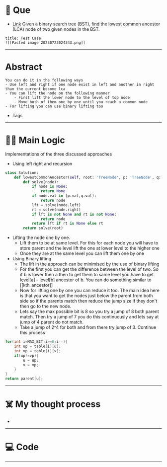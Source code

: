 # 🧩 Que
- [Link](https://leetcode.com/problems/lowest-common-ancestor-of-a-binary-search-tree/)
Given a binary search tree (BST), find the lowest common ancestor (LCA) node of two given nodes in the BST.
```ad-question
title: Test Case
![[Pasted image 20230723024343.png]]
```

---
# Abstract
```ad-abstract
You can do it in the following ways
- Use left and right if one node exist in left and another in right than the current become lca
- You can lift the node on the following manner
	- First lift the lower node to the level of top node
	- Move both of them one by one until you reach a common node
- For lifting you can use binary lifting too
```

- Tags 
--- 
# 🕵️‍♂️ Main Logic
Implementations of the three discussed approaches
- Using left right and recursion
```python
class Solution:
    def lowestCommonAncestor(self, root: 'TreeNode', p: 'TreeNode', q: 'TreeNode') -> 'TreeNode':
        def solve(node):
            if node is None:
                return None
            if node.val in [p.val,q.val]:
                return node
            lft = solve(node.left)
            rt = solve(node.right)
            if lft is not None and rt is not None:
                return node
            return lft if rt is None else rt
        return solve(root)
```
- Lifting the node one by one.
	- Lift them to be at same level. For this for each node you will have to store parent and the level lift the one at lower level to the higher one
	- Once they are at the same level you can lift them one by one
- Using Binary lifting
	- The lift in the approach can be minimised by the use of binary lifting
	- For the first you can get the difference between the level of two. So if b is lower then a then to get them to same level you have to get level[a] - level[b] ancestor of b. You can do something similar to [[kth_ancestor]]
	- Now for lifting one by one you can reduce it too. The main idea here is that you want to get the nodes just below the parent from both side so if the parents match then reduce the jump size if they don't then go to the new node.
	- Lets say the max possible bit is 8 so you try a jump of 8 both parent match. Then try a jump of 7 you do this continuously and lets say at jump of 4 parent do not match.
	- Take a jump of 2^4 for both and from there try jump of 3. Continue this process
```cpp
for(int i=MAX_BIT;i>=0;i--){
	int up = table[i][u];
	int vp = table[i][v];
	if(up!=vp){
		u = up;
		v = vp;
	}
}
return parent[u];
```

---
# ☠️ My thought process
- 
---

# 💻 Code

---
